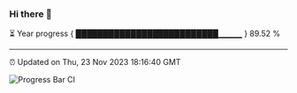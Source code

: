 ### Hi there 👋

⏳ Year progress { ██████████████████████████▁▁▁▁ } 89.52 %

---

⏰ Updated on Thu, 23 Nov 2023 18:16:40 GMT

![Progress Bar CI](https://github.com/liununu/liununu/workflows/Progress%20Bar%20CI/badge.svg)
